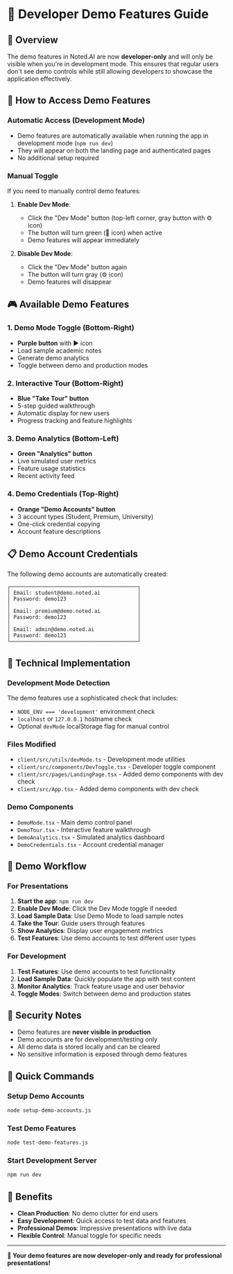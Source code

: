 # 🔧 Developer Demo Features Guide

## 🎯 Overview

The demo features in Noted.AI are now **developer-only** and will only be visible when you're in development mode. This ensures that regular users don't see demo controls while still allowing developers to showcase the application effectively.

## 🚀 How to Access Demo Features

### **Automatic Access (Development Mode)**
- Demo features are automatically available when running the app in development mode (`npm run dev`)
- They will appear on both the landing page and authenticated pages
- No additional setup required

### **Manual Toggle**
If you need to manually control demo features:

1. **Enable Dev Mode**: 
   - Click the "Dev Mode" button (top-left corner, gray button with ⚙️ icon)
   - The button will turn green (🔧 icon) when active
   - Demo features will appear immediately

2. **Disable Dev Mode**:
   - Click the "Dev Mode" button again
   - The button will turn gray (⚙️ icon)
   - Demo features will disappear

## 🎮 Available Demo Features

### **1. Demo Mode Toggle** (Bottom-Right)
- **Purple button** with ▶️ icon
- Load sample academic notes
- Generate demo analytics
- Toggle between demo and production modes

### **2. Interactive Tour** (Bottom-Right)
- **Blue "Take Tour" button**
- 5-step guided walkthrough
- Automatic display for new users
- Progress tracking and feature highlights

### **3. Demo Analytics** (Bottom-Left)
- **Green "Analytics" button**
- Live simulated user metrics
- Feature usage statistics
- Recent activity feed

### **4. Demo Credentials** (Top-Right)
- **Orange "Demo Accounts" button**
- 3 account types (Student, Premium, University)
- One-click credential copying
- Account feature descriptions

## 📋 Demo Account Credentials

The following demo accounts are automatically created:

```
┌─────────────────────────────────────────┐
│ Email: student@demo.noted.ai            │
│ Password: demo123                       │
│                                         │
│ Email: premium@demo.noted.ai            │
│ Password: demo123                       │
│                                         │
│ Email: admin@demo.noted.ai              │
│ Password: demo123                       │
└─────────────────────────────────────────┘
```

## 🔧 Technical Implementation

### **Development Mode Detection**
The demo features use a sophisticated check that includes:
- `NODE_ENV === 'development'` environment check
- `localhost` or `127.0.0.1` hostname check
- Optional `devMode` localStorage flag for manual control

### **Files Modified**
- `client/src/utils/devMode.ts` - Development mode utilities
- `client/src/components/DevToggle.tsx` - Developer toggle component
- `client/src/pages/LandingPage.tsx` - Added demo components with dev check
- `client/src/App.tsx` - Added demo components with dev check

### **Demo Components**
- `DemoMode.tsx` - Main demo control panel
- `DemoTour.tsx` - Interactive feature walkthrough
- `DemoAnalytics.tsx` - Simulated analytics dashboard
- `DemoCredentials.tsx` - Account credential manager

## 🎯 Demo Workflow

### **For Presentations**
1. **Start the app**: `npm run dev`
2. **Enable Dev Mode**: Click the Dev Mode toggle if needed
3. **Load Sample Data**: Use Demo Mode to load sample notes
4. **Take the Tour**: Guide users through features
5. **Show Analytics**: Display user engagement metrics
6. **Test Features**: Use demo accounts to test different user types

### **For Development**
1. **Test Features**: Use demo accounts to test functionality
2. **Load Sample Data**: Quickly populate the app with test content
3. **Monitor Analytics**: Track feature usage and user behavior
4. **Toggle Modes**: Switch between demo and production states

## 🚨 Security Notes

- Demo features are **never visible in production**
- Demo accounts are for development/testing only
- All demo data is stored locally and can be cleared
- No sensitive information is exposed through demo features

## 🔄 Quick Commands

### **Setup Demo Accounts**
```bash
node setup-demo-accounts.js
```

### **Test Demo Features**
```bash
node test-demo-features.js
```

### **Start Development Server**
```bash
npm run dev
```

## 🎉 Benefits

- **Clean Production**: No demo clutter for end users
- **Easy Development**: Quick access to test data and features
- **Professional Demos**: Impressive presentations with live data
- **Flexible Control**: Manual toggle for specific needs

---

**🎯 Your demo features are now developer-only and ready for professional presentations!**
